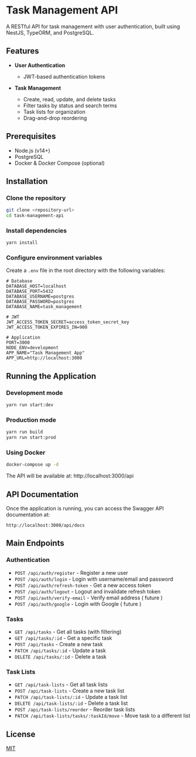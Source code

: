 # Task Management API

A RESTful API for task management with user authentication, built using NestJS, TypeORM, and PostgreSQL.

## Features

- **User Authentication**

  - JWT-based authentication tokens


- **Task Management**
  - Create, read, update, and delete tasks
  - Filter tasks by status and search terms
  - Task lists for organization
  - Drag-and-drop reordering

## Prerequisites

- Node.js (v14+)
- PostgreSQL
- Docker & Docker Compose (optional)

## Installation

### Clone the repository

```bash
git clone <repository-url>
cd task-management-api
```

### Install dependencies

```bash
yarn install
```

### Configure environment variables

Create a `.env` file in the root directory with the following variables:

```
# Database
DATABASE_HOST=localhost
DATABASE_PORT=5432
DATABASE_USERNAME=postgres
DATABASE_PASSWORD=postgres
DATABASE_NAME=task_management

# JWT
JWT_ACCESS_TOKEN_SECRET=access_token_secret_key
JWT_ACCESS_TOKEN_EXPIRES_IN=900

# Application
PORT=3000
NODE_ENV=development
APP_NAME="Task Management App"
APP_URL=http://localhost:3000
```

## Running the Application

### Development mode

```bash
yarn run start:dev
```

### Production mode

```bash
yarn run build
yarn run start:prod
```

### Using Docker

```bash
docker-compose up -d
```

The API will be available at: http://localhost:3000/api

## API Documentation

Once the application is running, you can access the Swagger API documentation at:

```
http://localhost:3000/api/docs
```

## Main Endpoints

### Authentication

- `POST /api/auth/register` - Register a new user
- `POST /api/auth/login` - Login with username/email and password
- `POST /api/auth/refresh-token` - Get a new access token
- `POST /api/auth/logout` - Logout and invalidate refresh token
- `POST /api/auth/verify-email` - Verify email address ( future )
- `POST /api/auth/google` - Login with Google ( future )

### Tasks

- `GET /api/tasks` - Get all tasks (with filtering)
- `GET /api/tasks/:id` - Get a specific task
- `POST /api/tasks` - Create a new task
- `PATCH /api/tasks/:id` - Update a task
- `DELETE /api/tasks/:id` - Delete a task

### Task Lists

- `GET /api/task-lists` - Get all task lists
- `POST /api/task-lists` - Create a new task list
- `PATCH /api/task-lists/:id` - Update a task list
- `DELETE /api/task-lists/:id` - Delete a task list
- `POST /api/task-lists/reorder` - Reorder task lists
- `PATCH /api/task-lists/tasks/:taskId/move` - Move task to a different list

## License

[MIT](LICENSE)

